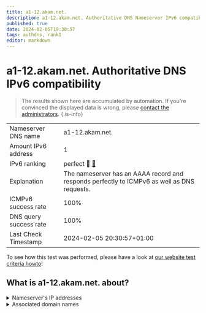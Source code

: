 ```yaml
---
title: a1-12.akam.net.
description: a1-12.akam.net. Authoritative DNS Nameserver IPv6 compatibility
published: true
date: 2024-02-05T19:30:57
tags: authdns, rank1
editor: markdown
---
```


# a1-12.akam.net. Authoritative DNS IPv6 compatibility

> The results shown here are accumulated by automation. If you're convinced the displayed data is wrong, please [contact the administrators](/howto/chat). 
{.is-info}




|   |   |
| - | - |
| Nameserver DNS name | a1-12.akam.net.
| Amount IPv6 address | 1
| IPv6 ranking | perfect :1st_place_medal: [🔗](/howto/ranking) |
| Explanation | The nameserver has an AAAA record and responds perfectly to ICMPv6 as well as DNS requests. |
| ICMPv6 success rate | 100%|
| DNS query success rate | 100% |
| Last Check Timestamp | 2024-02-05 20:30:57+01:00 |

To see how this test was performed, please have a look at [our website test criteria howto](/howto/testcriteria/authdns)!


## What is a1-12.akam.net. about?




<details>
<summary>Nameserver's IP addresses</summary>

2600:1401:2::c

</details>



<details>
<summary>Associated domain names</summary>

tesla.com

www.ubs.com

</details>
